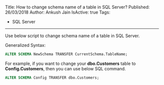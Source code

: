 Title: How to change schema name of a table in SQL Server?
Published: 26/03/2018
Author: Ankush Jain
IsActive: true
Tags:
  - SQL Server
---
Use below script to change schema name of a table in SQL Server.

Generalized Syntax:
```sql
ALTER SCHEMA NewSchema TRANSFER CurrentSchema.TableName;
```

For example, if you want to change your **dbo.Customers** table to **Config.Customers**, then you can use below SQL command.
```sql
ALTER SCHEMA Config TRANSFER dbo.Customers;
```

                